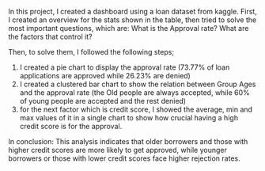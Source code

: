 In this project, I created a dashboard using a loan dataset from kaggle.
First, I created an overview for the stats shown in the table, then tried to solve the most important questions, which are:
What is the Approval rate?
What are the factors that control it?

Then, to solve them, I followed the following steps;
1. I created a pie chart to display the approval rate (73.77% of loan applications are approved while 26.23% are denied)
2. I created a clustered bar chart to show the relation between Group Ages and the approval rate (the Old people are always accepted, while 60% of young people are accepted and the rest denied)
4. for the next factor which is credit score, I showed the average, min and max values of it in a single chart to show how crucial having a high credit score is for the approval.

In conclusion:
This analysis indicates that older borrowers and those with higher credit scores are more likely to get approved, while younger borrowers or those with lower credit scores face higher rejection rates. ​
